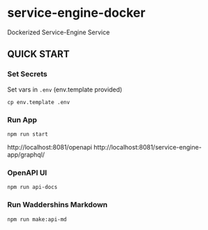 # service-engine-docker
Dockerized Service-Engine Service

## QUICK START

### Set Secrets

Set vars in `.env` (env.template provided)
```
cp env.template .env
```
### Run App
```
npm run start
```

http://localhost:8081/openapi
http://localhost:8081/service-engine-app/graphql/

### OpenAPI UI
```
npm run api-docs
```

### Run Waddershins Markdown
```
npm run make:api-md
```


